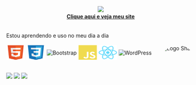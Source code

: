 <div align="center"> 
    <img src="https://readme-typing-svg.herokuapp.com?font=poppins&size=24&duration=7000&color=06A3CE&lines=Ol%C3%A1%2C++eu+sou+o+Vinicius+Gabriel!">
 </div>
 <div align="center">
    <a href="https://www.viniciusbernardes.com.br/"><strong>Clique aqui e veja meu site</strong></a>  
    <br><br>
</div>
<br>
<div align="left">
Estou aprendendo e uso no meu dia a dia
<br><br>
</div>
<div align="left" style="display: inline_block">
  <img align="center" alt="HTML" height="40" width="50" src="https://raw.githubusercontent.com/devicons/devicon/master/icons/html5/html5-original.svg">
  <img align="center" alt="CSS" height="40" width="50" src="https://raw.githubusercontent.com/devicons/devicon/master/icons/css3/css3-original.svg">
  <img align="center" alt="Bootstrap" height="40" width="50" src="https://cdn.jsdelivr.net/gh/devicons/devicon/icons/bootstrap/bootstrap-original.svg">
  <img align="center" alt="Js" height="40" width="50" src="https://raw.githubusercontent.com/devicons/devicon/master/icons/javascript/javascript-plain.svg">
  <img align="center" alt="React" height="40" width="50" src="https://raw.githubusercontent.com/devicons/devicon/master/icons/react/react-original.svg">
  <img align="center" alt="WordPress" height="40" width="50" src="https://cdn.jsdelivr.net/gh/devicons/devicon/icons/wordpress/wordpress-plain.svg">  
  <img align="right" alt="Logo Shark" height="150" style="border-radius:50px;" src="https://www.viniciusbernardes.com.br/img/icone-shark.png">
</div>
<br><br>
<div> 
  <a href="https://instagram.com/sharkboyjj" target="_blank"><img src="https://img.shields.io/badge/-Instagram-%23E4405F?style=for-the-badge&logo=instagram&logoColor=white" target="_blank"></a>
  <a href="https://www.linkedin.com/in/viniciusgbsantos" target="_blank"><img src="https://img.shields.io/badge/-LinkedIn-%230077B5?style=for-the-badge&logo=linkedin&logoColor=white" target="_blank"></a> 
  <a href="mailto:vinicius.gabriel001@outlook.com"><img src="https://img.shields.io/badge/-Outlook-%23333?style=for-the-badge&logo=gmail&logoColor=white" target="_blank"></a>
    <br><br>
    
</div>

